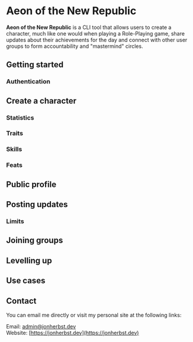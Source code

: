 # Aeon of the New Republic
**Aeon of the New Republic** is a CLI tool that allows users to create a character, much like one would when playing a Role-Playing game, share updates about their achievements for the day and connect with other user groups to form accountability and "mastermind" circles.

## Getting started

### Authentication

## Create a character

### Statistics

### Traits

### Skills

### Feats

## Public profile

## Posting updates

### Limits

## Joining groups

## Levelling up

## Use cases

## Contact
You can email me directly or visit my personal site at the following links:

Email: [admin@jonherbst.dev](mailto:admin@jonherbst.dev)<br />
Website: [https://jonherbst.dev](https://jonherbst.dev)